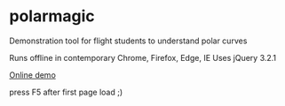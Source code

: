 # polarmagic

Demonstration tool for flight students to understand polar curves

Runs offline in contemporary Chrome, Firefox, Edge, IE
Uses jQuery 3.2.1

[Online demo](http://mer.re/labs/polarmagic)

press F5 after first page load ;)
